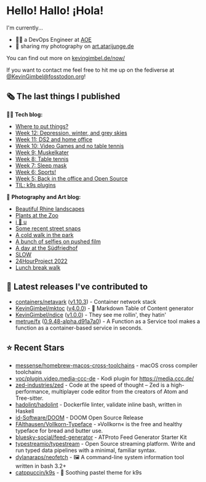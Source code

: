 # Hello! Hallo! ¡Hola!

I'm currently...
- 👨‍💻 a DevOps Engineer at [AOE](https://aoe.com)
- 📸 sharing my photography on [art.atarijunge.de](https://art.atarijunge.de)

You can find out more on [kevingimbel.de/now/](https://kevingimbel.de/now/)

If you want to contact me feel free to hit me up on the fediverse at [@KevinGimbel@fosstodon.org](https://fosstodon.org/@KevinGimbel)!

## 🗞 The last things I published

🧑‍💻 **Tech blog:**

- [Where to put things?](https://kevingimbel.de/blog/2024/02/where-to-put-things/)
- [Week 12: Depression, winter, and grey skies](https://kevingimbel.de/blog/2024/02/week-12-depression-winter-and-grey-skies/)
- [Week 11: DS2 and home office](https://kevingimbel.de/blog/2024/02/week-11-ds2-and-home-office/)
- [Week 10: Video Games and no table tennis](https://kevingimbel.de/blog/2024/02/week-10-video-games-and-no-table-tennis/)
- [Week 9: Muskelkater](https://kevingimbel.de/blog/2024/02/week-9-muskelkater/)
- [Week 8: Table tennis](https://kevingimbel.de/blog/2024/01/week-8-table-tennis/)
- [Week 7: Sleep mask](https://kevingimbel.de/blog/2024/01/week-7-sleep-mask/)
- [Week 6: Sports!](https://kevingimbel.de/blog/2024/01/week-6-sports/)
- [Week 5: Back in the office and Open Source](https://kevingimbel.de/blog/2024/01/week-5-back-in-the-office-and-open-source/)
- [TIL: k9s plugins](https://kevingimbel.de/blog/2024/01/til-k9s-plugins/)

📸 **Photography and Art blog:**

- [Beautiful Rhine landscapes](https://art.atarijunge.de/2023/07/beautiful-rhine-landscapes/)
- [Plants at the Zoo](https://art.atarijunge.de/2023/06/plants-at-the-zoo/)
- [i 🤍 u](https://art.atarijunge.de/2023/03/i-%f0%9f%a4%8d-u/)
- [Some recent street snaps](https://art.atarijunge.de/2023/03/some-recent-street-snaps/)
- [A cold walk in the park](https://art.atarijunge.de/2022/12/a-cold-walk-in-the-park/)
- [A bunch of selfies on pushed film](https://art.atarijunge.de/2022/12/a-bunch-of-selfies-on-pushed-film/)
- [A day at the Südfriedhof](https://art.atarijunge.de/2022/12/a-day-at-the-sudfriedhof/)
- [SLOW](https://art.atarijunge.de/2022/11/slow/)
- [24HourProject 2022](https://art.atarijunge.de/2022/09/24hourproject-2022/)
- [Lunch break walk](https://art.atarijunge.de/2022/06/lunch-break-walk/)

## 🔭 Latest releases I've contributed to

- [containers/netavark](https://github.com/containers/netavark) ([v1.10.3](https://github.com/containers/netavark/releases/tag/v1.10.3)) - Container network stack
- [KevinGimbel/mktoc](https://github.com/KevinGimbel/mktoc) ([v4.0.0](https://github.com/KevinGimbel/mktoc/releases/tag/v4.0.0)) - 🦀 Markdown Table of Content generator
- [KevinGimbel/ndice](https://github.com/KevinGimbel/ndice) ([v1.0.0](https://github.com/KevinGimbel/ndice/releases/tag/v1.0.0)) - They see me rollin&#39;, they hatin&#39; 
- [metrue/fx](https://github.com/metrue/fx) ([0.9.48-alpha.d91a7a0](https://github.com/metrue/fx/releases/tag/0.9.48-alpha.d91a7a0)) - A Function as a Service tool makes a function as a  container-based service in seconds.

## ⭐ Recent Stars

- [messense/homebrew-macos-cross-toolchains](https://github.com/messense/homebrew-macos-cross-toolchains) - macOS cross compiler toolchains
- [voc/plugin.video.media-ccc-de](https://github.com/voc/plugin.video.media-ccc-de) - Kodi plugin for https://media.ccc.de/
- [zed-industries/zed](https://github.com/zed-industries/zed) - Code at the speed of thought – Zed is a high-performance, multiplayer code editor from the creators of Atom and Tree-sitter.
- [hadolint/hadolint](https://github.com/hadolint/hadolint) - Dockerfile linter, validate inline bash, written in Haskell
- [id-Software/DOOM](https://github.com/id-Software/DOOM) - DOOM Open Source Release
- [FAlthausen/Vollkorn-Typeface](https://github.com/FAlthausen/Vollkorn-Typeface) - »Vollkorn« is the free and healthy typeface for bread and butter use.
- [bluesky-social/feed-generator](https://github.com/bluesky-social/feed-generator) - ATProto Feed Generator Starter Kit
- [typestreamio/typestream](https://github.com/typestreamio/typestream) - Open Source streaming platform. Write and run typed data pipelines with a minimal, familiar syntax.
- [dylanaraps/neofetch](https://github.com/dylanaraps/neofetch) - 🖼️  A command-line system information tool written in bash 3.2&#43;
- [catppuccin/k9s](https://github.com/catppuccin/k9s) - 🐶 Soothing pastel theme for k9s

